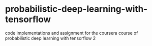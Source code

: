# probabilistic-deep-learning-with-tensorflow
code implementations and assignment for the coursera course of probabilistic deep learning with tensorflow 2
